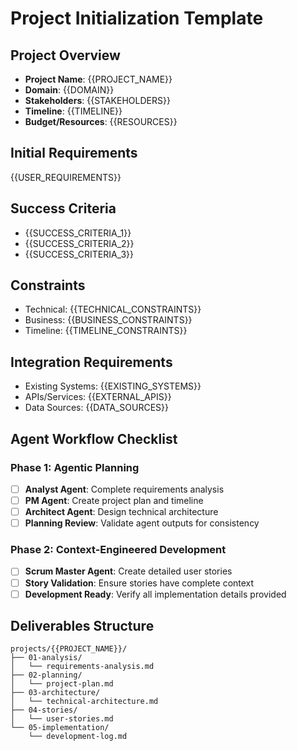 # Project Initialization Template

## Project Overview
- **Project Name**: {{PROJECT_NAME}}
- **Domain**: {{DOMAIN}}
- **Stakeholders**: {{STAKEHOLDERS}}
- **Timeline**: {{TIMELINE}}
- **Budget/Resources**: {{RESOURCES}}

## Initial Requirements
{{USER_REQUIREMENTS}}

## Success Criteria
- {{SUCCESS_CRITERIA_1}}
- {{SUCCESS_CRITERIA_2}}
- {{SUCCESS_CRITERIA_3}}

## Constraints
- Technical: {{TECHNICAL_CONSTRAINTS}}
- Business: {{BUSINESS_CONSTRAINTS}}
- Timeline: {{TIMELINE_CONSTRAINTS}}

## Integration Requirements
- Existing Systems: {{EXISTING_SYSTEMS}}
- APIs/Services: {{EXTERNAL_APIS}}
- Data Sources: {{DATA_SOURCES}}

## Agent Workflow Checklist

### Phase 1: Agentic Planning
- [ ] **Analyst Agent**: Complete requirements analysis
- [ ] **PM Agent**: Create project plan and timeline
- [ ] **Architect Agent**: Design technical architecture
- [ ] **Planning Review**: Validate agent outputs for consistency

### Phase 2: Context-Engineered Development  
- [ ] **Scrum Master Agent**: Create detailed user stories
- [ ] **Story Validation**: Ensure stories have complete context
- [ ] **Development Ready**: Verify all implementation details provided

## Deliverables Structure
```
projects/{{PROJECT_NAME}}/
├── 01-analysis/
│   └── requirements-analysis.md
├── 02-planning/
│   └── project-plan.md
├── 03-architecture/
│   └── technical-architecture.md
├── 04-stories/
│   └── user-stories.md
└── 05-implementation/
    └── development-log.md
```